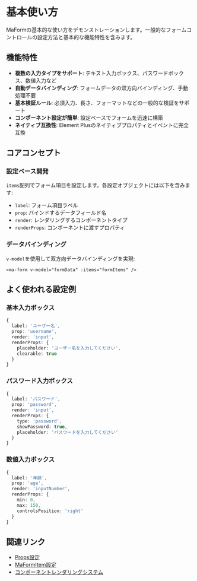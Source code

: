 # 基本使い方

MaFormの基本的な使い方をデモンストレーションします。一般的なフォームコントロールの設定方法と基本的な機能特性を含みます。

<DemoPreview dir="demos/ma-form/basic-usage" />

## 機能特性

- **複数の入力タイプをサポート**: テキスト入力ボックス、パスワードボックス、数値入力など
- **自動データバインディング**: フォームデータの双方向バインディング、手動処理不要
- **基本検証ルール**: 必須入力、長さ、フォーマットなどの一般的な検証をサポート
- **コンポーネント設定が簡単**: 設定ベースでフォームを迅速に構築
- **ネイティブ互換性**: Element Plusのネイティブプロパティとイベントに完全互換

## コアコンセプト

### 設定ベース開発
`items`配列でフォーム項目を設定します。各設定オブジェクトには以下を含みます:
- `label`: フォーム項目ラベル
- `prop`: バインドするデータフィールド名
- `render`: レンダリングするコンポーネントタイプ
- `renderProps`: コンポーネントに渡すプロパティ

### データバインディング
`v-model`を使用して双方向データバインディングを実現:
```vue
<ma-form v-model="formData" :items="formItems" />
```

## よく使われる設定例

### 基本入力ボックス
```typescript
{
  label: 'ユーザー名',
  prop: 'username',
  render: 'input',
  renderProps: {
    placeholder: 'ユーザー名を入力してください',
    clearable: true
  }
}
```

### パスワード入力ボックス
```typescript
{
  label: 'パスワード',
  prop: 'password',
  render: 'input',
  renderProps: {
    type: 'password',
    showPassword: true,
    placeholder: 'パスワードを入力してください'
  }
}
```

### 数値入力ボックス
```typescript
{
  label: '年齢',
  prop: 'age',
  render: 'inputNumber',
  renderProps: {
    min: 0,
    max: 150,
    controlsPosition: 'right'
  }
}
```

## 関連リンク

- [Props設定](/ja/front/component/ma-form#props)
- [MaFormItem設定](/ja/front/component/ma-form#maformitem-設定詳細)
- [コンポーネントレンダリングシステム](/ja/front/component/ma-form#コンポーネントレンダリングシステム)